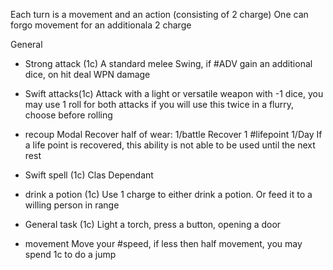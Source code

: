 
Each turn is a movement and an action (consisting of 2 charge)
One can forgo movement for an additionala 2 charge

General
- Strong attack (1c)
A standard melee Swing, if #ADV gain an additional dice, on hit deal WPN damage
- Swift attacks(1c)
Attack with a light or versatile weapon with -1 dice, you may use 1 roll for both attacks if you will use this twice in a flurry, choose before rolling
- recoup
Modal
Recover half of wear: 1/battle
Recover 1 #lifepoint 1/Day
If a life point is recovered, this ability is not able to be used until the next rest

- Swift spell (1c)
Clas Dependant
- drink a potion (1c)
Use 1 charge to either drink a potion. Or feed it to a willing person in range
- General task (1c)
Light a torch, press a button, opening a door
- movement
Move your #speed, if less then half movement, you may spend 1c to do a jump 




